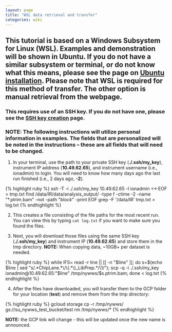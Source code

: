 ```yaml
---
layout: page
title: "WSL data retrieval and transfer"
categories: wiki
---
```


## This tutorial is based on a Windows Subsystem for Linux (WSL). Examples and demonstration will be shown in Ubuntu. If you do not have a similar subsystem or terminal, or do not know what this means, please see the page on [Ubuntu installation](./Ubuntu-installation.md). Please note that WSL is required for this method of transfer. The other option is manual retrieval from the webpage.

### This requires use of an SSH key. If you do not have one, please see the [SSH key creation](./SSH-key-creation.md) page.

### **NOTE:** The following instructions will utilize personal information in examples. The fields that are personalized will be noted in the instructions – these are all fields that will need to be changed.

1. In your terminal, use the path to your private SSH key (**./.ssh/my_key**), instrument IP address (**10.49.62.65**), and instrument username (i.e., ionadmin) to login. You will need to know how many days ago the last run finished (i.e., 2 days ago, **-2**).

{% highlight ruby %}
ssh -T -i ./.ssh/my_key 10.49.62.65 -l ionadmin <<-EOF > tmp.txt
find /data/IR/data/analysis_output/ -type f -ctime -2 -name "*.ptrim.bam" -not -path "*block*" -print
EOF
grep -F '/data/IR' tmp.txt > log.txt
{% endhighlight %}

2. This creates a file consisting of the file paths for the most recent run. You can view this by typing `cat log.txt` if you want to make sure you found the files.

3. Next, you will download those files using the same SSH key (**./.ssh/my_key**) and instrument IP (**10.49.62.65**) and store them in the tmp directory. **NOTE:** When copying data, ~10GB+ per dataset is needed.

{% highlight ruby %}
while IFS= read -r line || [[ -n "$line" ]]; do s=$(echo $line | sed "s/.*ChipLane.*\/\(.*\)_LibPrep.*/\1/"); scp -q -i ./.ssh/my_key ionadmin@10.49.62.65:"$line" /tmp/nywws/$s.ptrim.bam; done < log.txt
{% endhighlight %}

4. After the files have downloaded, you will transfer them to the GCP folder for your location (**test**) and remove them from the tmp directory:

{% highlight ruby %}
gcloud storage cp -r /tmp/nywws/ gs://su_nywws_test_bucket/test
rm /tmp/nywws/*
{% endhighlight %}

**NOTE:** the GCP link will change - this will be updated once the new name is announced.